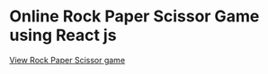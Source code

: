 # Online Rock Paper Scissor Game using React js

<a href="https://62fb9c97bc6e9e2df3c8dd25--monumental-lamington-547460.netlify.app/" target="_blank">View Rock Paper Scissor game</a>

